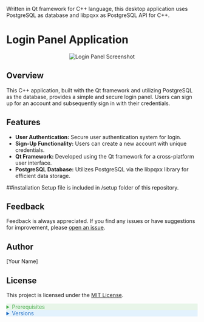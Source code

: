 Written in Qt framework for C++ language, this desktop application uses PostgreSQL as database and libpqxx as PostgreSQL API for C++.

# Login Panel Application

<p align="center">
  <img src="https://example.com/path/to/your-application-screenshot.png" alt="Login Panel Screenshot">
</p>

## Overview

This C++ application, built with the Qt framework and utilizing PostgreSQL as the database, provides a simple and secure login panel. Users can sign up for an account and subsequently sign in with their credentials.

## Features

- **User Authentication:** Secure user authentication system for login.
- **Sign-Up Functionality:** Users can create a new account with unique credentials.
- **Qt Framework:** Developed using the Qt framework for a cross-platform user interface.
- **PostgreSQL Database:** Utilizes PostgreSQL via the libpqxx library for efficient data storage.

##installation
Setup file is included in /setup folder of this repository.

## Feedback

Feedback is always appreciated. If you find any issues or have suggestions for improvement, please [open an issue](https://github.com/yourusername/your-login-panel/issues).

## Author

[Your Name]

## License

This project is licensed under the [MIT License](LICENSE).

<details>
<summary style="color: #4CAF50; background-color: #E8F5E9;">Prerequisites</summary>

- C++ Compiler with support for C++20 features.
- Qt Framework.
- PostgreSQL (version 12.5).
- libpqxx library.

</details>

<details>
<summary style="color: #1565C0; background-color: #E3F2FD;">Versions</summary>

- C++ Version: 20
- Qt Framework: [Version X.X](https://link-to-qt-version-info)
- PostgreSQL: [Version 12.5](https://link-to-postgresql-version-info)
- libpqxx Library: [Version X.X](https://link-to-libpqxx-version-info)

</details>
